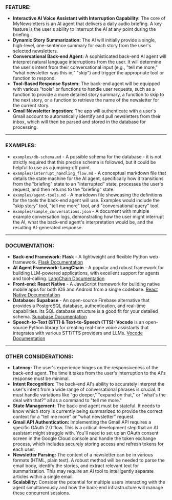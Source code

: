 ### FEATURE:

-   **Interactive AI Voice Assistant with Interruption Capability:** The core of MyNewsletters is an AI agent that delivers a daily audio briefing. A key feature is the user's ability to interrupt the AI at any point during the briefing.
-   **Dynamic Story Summarization:** The AI will initially provide a single, high-level, one-sentence summary for each story from the user's selected newsletters.
-   **Conversational Back-end Agent:** A sophisticated back-end AI agent will interpret natural language interruptions from the user. It will determine the user's intent from their conversational input (e.g., "tell me more," "what newsletter was this in," "skip") and trigger the appropriate tool or function to respond.
-   **Tool-Based Response System:** The back-end agent will be equipped with various "tools" or functions to handle user requests, such as a function to provide a more detailed story summary, a function to skip to the next story, or a function to retrieve the name of the newsletter for the current story.
- **Gmail Newsletter Ingestion:** The app will authenticate with a user's Gmail account to automatically identify and pull newsletters from their inbox, which will then be parsed and stored in the database for processing.

***

### EXAMPLES:

- `examples/db-schema.md` - A possible schema for the database - it is not strictly required that this precise schema is followed, but it could be helpful to use as a jumping-off point.
-   `examples/interrupt_handling_flow.md` - A conceptual markdown file that details the state machine for the AI agent, specifically how it transitions from the "briefing" state to an "interrupted" state, processes the user's request, and then returns to the "briefing" state.
-   `examples/agent-tools.md` - A markdown file showcasing the definitions for the tools the back-end agent will use. Examples would include the "skip story" tool, "tell me more" tool, and "conversational query" tool.
-   `examples/sample_conversations.json` - A document with multiple example conversation logs, demonstrating how the user might interrupt the AI, what the back-end agent's interpretation would be, and the resulting AI-generated response.

***

### DOCUMENTATION:


-   **Back-end Framework:** **Flask** - A lightweight and flexible Python web framework. [Flask Documentation](https://flask.palletsprojects.com/)
-   **AI Agent Framework:** **LangChain** - A popular and robust framework for building LLM-powered applications, with excellent support for agents and tool-calling. [LangChain Documentation](https://python.langchain.com/docs/get_started/introduction)
-   **Front-end:** **React Native** - A JavaScript framework for building native mobile apps for both iOS and Android from a single codebase. [React Native Documentation](https://reactnative.dev/docs/getting-started)
-   **Database:** **Supabase** - An open-source Firebase alternative that provides a PostgreSQL database, authentication, and real-time capabilities. Its SQL database structure is a good fit for your detailed schema. [Supabase Documentation](https://supabase.com/docs)
-   **Speech-to-Text (STT) & Text-to-Speech (TTS):** **Vocode** is an open-source Python library for creating real-time voice assistants that integrates with various STT/TTS providers and LLMs. [Vocode Documentation](https://docs.vocode.dev/)

***

### OTHER CONSIDERATIONS:

-   **Latency:** The user's experience hinges on the responsiveness of the back-end agent. The time it takes from the user's interruption to the AI's response must be minimal.
-   **Intent Recognition:** The back-end AI's ability to accurately interpret the user's intent from a wide range of conversational phrases is crucial. It must handle variations like "go deeper," "expand on that," or "what's the deal with that?" all as a command to "tell me more."
-   **State Management:** The back-end agent must be stateful. It needs to know which story is currently being summarized to provide the correct context for a "tell me more" or "what newsletter" request.
- **Gmail API Authentication:** Implementing the Gmail API requires a specific OAuth 2.0 flow. This is a critical development step that an AI assistant might struggle with. You'll need to set up an OAuth consent screen in the Google Cloud console and handle the token exchange process, which includes securely storing access and refresh tokens for each user.
- **Newsletter Parsing:** The content of a newsletter can be in various formats (HTML, plain text). A robust method will be needed to parse the email body, identify the stories, and extract relevant text for summarization. This may require an AI tool to intelligently separate articles within a single email.
-   **Scalability:** Consider the potential for multiple users interacting with the agent simultaneously and how the back-end infrastructure will manage these concurrent sessions.